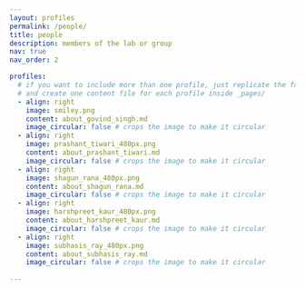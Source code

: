 ```yaml
---
layout: profiles
permalink: /people/
title: people
description: members of the lab or group
nav: true
nav_order: 2

profiles:
  # if you want to include more than one profile, just replicate the following block
  # and create one content file for each profile inside _pages/
  - align: right
    image: smiley.png
    content: about_govind_singh.md
    image_circular: false # crops the image to make it circular
  - align: right
    image: prashant_tiwari_480px.png
    content: about_prashant_tiwari.md
    image_circular: false # crops the image to make it circular
  - align: right
    image: shagun_rana_480px.png
    content: about_shagun_rana.md
    image_circular: false # crops the image to make it circular
  - align: right
    image: harshpreet_kaur_480px.png
    content: about_harshpreet_kaur.md
    image_circular: false # crops the image to make it circular
  - align: right
    image: subhasis_ray_480px.png
    content: about_subhasis_ray.md
    image_circular: false # crops the image to make it circular
	
---
```

